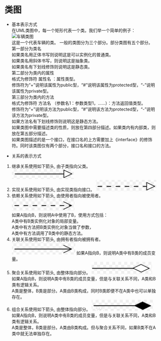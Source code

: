 # 类图
- 基本表示方式  
在UML类图中，每一个矩形代表一个类。我们举一个简单的例子：  
![车辆类图](/images/car_class.png)  
这是一个代表车辆的类。 
一般的类图分为三个部分。部分类图有五个部分。   
第一部分为类名  
如果类名用正体书写则说明这是可以实例化的普通类。  
如果类名用斜体书写，则说明这是抽象类。  
如果类名有下划线修饰则说明这是静态类。  
第二部分为类内的属性  
格式为修饰符 属性名 ：属性类型。  
修饰符为“+”说明该属性为public型，“#”说明该属性为protected型，“-”说明该属性为private型。  
第三部分为类内的方法  
格式为修饰符 方法名 （参数名1：参数类型1，……）：方法返回值类型。  
修饰符为“+”说明该方法为public型，“#”说明该方法为protected型，“-”说明该方法为private型。  
如果方法名有下划线修饰则说明这是静态方法。  
如果类图中需要描述类的性质，则放在第四部分描述。如果类内有内部类，则放在第五部分描述。  
如果类图描述的是一个接口，在接口名的上方需要加上《interface》的修饰符。同时该类图仅有两个部分，接口名和接口的方法。  

- 关系的表示方式
1. 继承关系使用如下箭头, 由子类指向父类。  
![继承关系](/docs/uml/images/extends.png)
2. 实现关系使用如下箭头, 由实现类指向接口。
![实现关系](/docs/uml/images/implements.png)
3. 依赖关系使用如下箭头, 由使用者指向被使用者。  
![依赖关系](/docs/uml/images/dependence.png)  
如果A指向B，则说明A中使用了B，使用方式包括：  
A类中有B类实例化对象的局部变量。  
A类中有方法把B类实例化对象当做了参数，  
A类中有方法调用了B类中的静态方法。
4. 关联关系使用如下箭头, 由拥有者指向被拥有者。    
![关联关系](/docs/uml/images/associate.png)
如果A指向B，则说明A类中有B类的成员变量。  
5. 聚合关系使用如下箭头, 由整体指向部分。
![聚合关系](https://github.com/carpenter-yan/kg-note/blob/master/docs/uml/images/aggregation.png)  
如果A指向B，则说明A类中有B类的成员变量，但是与关联关系不同，A类和B类有逻辑关系。  
A类是整体，B类是部分。A类由B类构成，同时B类即便不在A类中也可以单独存在。
6. 组合关系使用如下箭头, 由整体指向部分。
![组合关系](/docs/uml/images/compose.png)
如果A指向B，则说明A类中有B类的成员变量，但是与关联关系不同，A类和B类有逻辑关系。  
A类是整体，B类是部分。A类由B类构成。但与聚合关系不同，如果B类不在A类中就无法单独存在。
